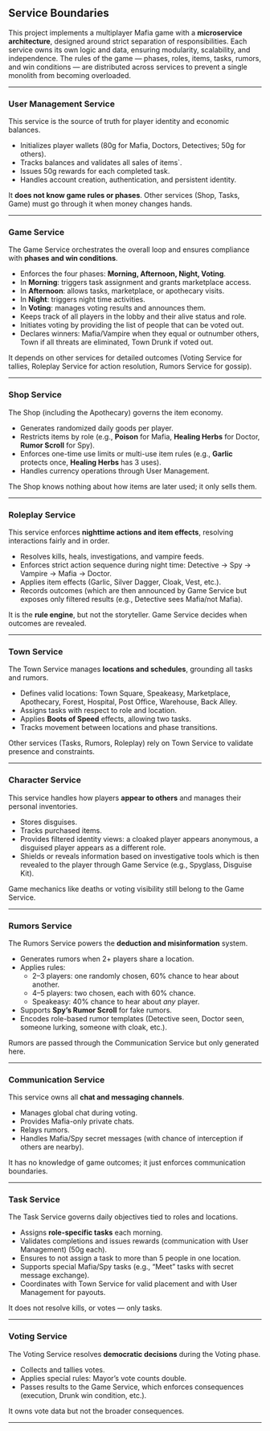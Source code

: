 ## Service Boundaries

This project implements a multiplayer Mafia game with a **microservice architecture**, designed around strict separation of responsibilities. Each service owns its own logic and data, ensuring modularity, scalability, and independence. The rules of the game — phases, roles, items, tasks, rumors, and win conditions — are distributed across services to prevent a single monolith from becoming overloaded.

---

### User Management Service

This service is the source of truth for player identity and economic balances.

- Initializes player wallets (80g for Mafia, Doctors, Detectives; 50g for others).
- Tracks balances and validates all sales of items`.
- Issues 50g rewards for each completed task.
- Handles account creation, authentication, and persistent identity.

It **does not know game rules or phases**. Other services (Shop, Tasks, Game) must go through it when money changes hands.

---

### Game Service

The Game Service orchestrates the overall loop and ensures compliance with **phases and win conditions**.

- Enforces the four phases: **Morning, Afternoon, Night, Voting**.
- In **Morning**: triggers task assignment and grants marketplace access.
- In **Afternoon**: allows tasks, marketplace, or apothecary visits.
- In **Night**: triggers night time activities.
- In **Voting**: manages voting results and announces them.
- Keeps track of all players in the lobby and their alive status and role.
- Initiates voting by providing the list of people that can be voted out.
- Declares winners: Mafia/Vampire when they equal or outnumber others, Town if all threats are eliminated, Town Drunk if voted out.

It depends on other services for detailed outcomes (Voting Service for tallies, Roleplay Service for action resolution, Rumors Service for gossip).

---

### Shop Service

The Shop (including the Apothecary) governs the item economy.

- Generates randomized daily goods per player.
- Restricts items by role (e.g., **Poison** for Mafia, **Healing Herbs** for Doctor, **Rumor Scroll** for Spy).
- Enforces one-time use limits or multi-use item rules (e.g., **Garlic** protects once, **Healing Herbs** has 3 uses).
- Handles currency operations through User Management.

The Shop knows nothing about how items are later used; it only sells them.

---

### Roleplay Service

This service enforces **nighttime actions and item effects**, resolving interactions fairly and in order.

- Resolves kills, heals, investigations, and vampire feeds.
- Enforces strict action sequence during night time: Detective → Spy → Vampire → Mafia → Doctor.
- Applies item effects (Garlic, Silver Dagger, Cloak, Vest, etc.).
- Records outcomes (which are then announced by Game Service but exposes only filtered results (e.g., Detective sees Mafia/not Mafia).

It is the **rule engine**, but not the storyteller. Game Service decides when outcomes are revealed.

---

### Town Service

The Town Service manages **locations and schedules**, grounding all tasks and rumors.

- Defines valid locations: Town Square, Speakeasy, Marketplace, Apothecary, Forest, Hospital, Post Office, Warehouse, Back Alley.
- Assigns tasks with respect to role and location.
- Applies **Boots of Speed** effects, allowing two tasks.
- Tracks movement between locations and phase transitions.

Other services (Tasks, Rumors, Roleplay) rely on Town Service to validate presence and constraints.

---

### Character Service

This service handles how players **appear to others** and manages their personal inventories.

- Stores disguises.
- Tracks purchased items.
- Provides filtered identity views: a cloaked player appears anonymous, a disguised player appears as a different role.
- Shields or reveals information based on investigative tools which is then revealed to the player through Game Service (e.g., Spyglass, Disguise Kit).

Game mechanics like deaths or voting visibility still belong to the Game Service.

---

### Rumors Service

The Rumors Service powers the **deduction and misinformation** system.

- Generates rumors when 2+ players share a location.
- Applies rules:
  - 2–3 players: one randomly chosen, 60% chance to hear about another.
  - 4–5 players: two chosen, each with 60% chance.
  - Speakeasy: 40% chance to hear about _any_ player.
- Supports **Spy’s Rumor Scroll** for fake rumors.
- Encodes role-based rumor templates (Detective seen, Doctor seen, someone lurking, someone with cloak, etc.).

Rumors are passed through the Communication Service but only generated here.

---

### Communication Service

This service owns all **chat and messaging channels**.

- Manages global chat during voting.
- Provides Mafia-only private chats.
- Relays rumors.
- Handles Mafia/Spy secret messages (with chance of interception if others are nearby).

It has no knowledge of game outcomes; it just enforces communication boundaries.

---

### Task Service

The Task Service governs daily objectives tied to roles and locations.

- Assigns **role-specific tasks** each morning.
- Validates completions and issues rewards (communication with User Management) (50g each).
- Ensures to not assign a task to more than 5 people in one location.
- Supports special Mafia/Spy tasks (e.g., “Meet” tasks with secret message exchange).
- Coordinates with Town Service for valid placement and with User Management for payouts.

It does not resolve kills, or votes — only tasks.

---

### Voting Service

The Voting Service resolves **democratic decisions** during the Voting phase.

- Collects and tallies votes.
- Applies special rules: Mayor’s vote counts double.
- Passes results to the Game Service, which enforces consequences (execution, Drunk win condition, etc.).

It owns vote data but not the broader consequences.

---
